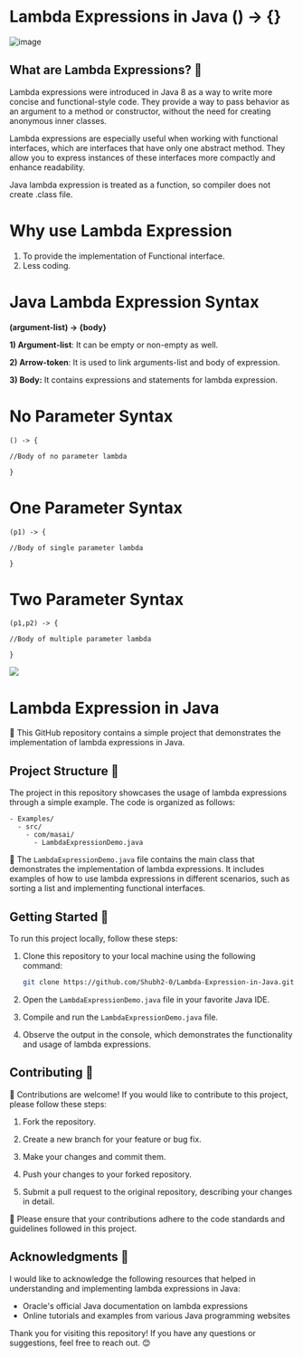 # Lambda Expressions in Java () -> {}

![image](https://github.com/Shubh2-0/Lambda-Expression-in-Java/assets/112773220/3acd8e86-ca0b-42c2-8fbd-8e96fa055bf2)


## What are Lambda Expressions? 🤔

Lambda expressions were introduced in Java 8 as a way to write more concise and functional-style code. They provide a way to pass behavior as an argument to a method or constructor, without the need for creating anonymous inner classes.

Lambda expressions are especially useful when working with functional interfaces, which are interfaces that have only one abstract method. They allow you to express instances of these interfaces more compactly and enhance readability.

Java lambda expression is treated as a function, so compiler does not create .class file.

# Why use Lambda Expression
1. To provide the implementation of Functional interface.
2. Less coding.


# Java Lambda Expression Syntax
**(argument-list) -> {body}**


**1) Argument-list**: It can be empty or non-empty as well.

**2) Arrow-token**: It is used to link arguments-list and body of expression.

**3) Body:** It contains expressions and statements for lambda expression.


# No Parameter Syntax
```
() -> {  

//Body of no parameter lambda  

} 
```

# One Parameter Syntax
```
(p1) -> {  

//Body of single parameter lambda  

} 
```


# Two Parameter Syntax
```
(p1,p2) -> {  

//Body of multiple parameter lambda  

}  
```


<img src="https://i.ytimg.com/vi/ph-94lsHloo/maxresdefault.jpg" />

# Lambda Expression in Java

🔧 This GitHub repository contains a simple project that demonstrates the implementation of lambda expressions in Java.



## Project Structure 📁

The project in this repository showcases the usage of lambda expressions through a simple example. The code is organized as follows:

```
- Examples/
  - src/
    - com/masai/
      - LambdaExpressionDemo.java
```

📄 The `LambdaExpressionDemo.java` file contains the main class that demonstrates the implementation of lambda expressions. It includes examples of how to use lambda expressions in different scenarios, such as sorting a list and implementing functional interfaces.

## Getting Started 🚀

To run this project locally, follow these steps:

1. Clone this repository to your local machine using the following command:

   ```bash
   git clone https://github.com/Shubh2-0/Lambda-Expression-in-Java.git
   ```

2. Open the `LambdaExpressionDemo.java` file in your favorite Java IDE.

3. Compile and run the `LambdaExpressionDemo.java` file.

4. Observe the output in the console, which demonstrates the functionality and usage of lambda expressions.

## Contributing 🤝

🙌 Contributions are welcome! If you would like to contribute to this project, please follow these steps:

1. Fork the repository.

2. Create a new branch for your feature or bug fix.

3. Make your changes and commit them.

4. Push your changes to your forked repository.

5. Submit a pull request to the original repository, describing your changes in detail.

📝 Please ensure that your contributions adhere to the code standards and guidelines followed in this project.


## Acknowledgments 🙏

I would like to acknowledge the following resources that helped in understanding and implementing lambda expressions in Java:

- Oracle's official Java documentation on lambda expressions
- Online tutorials and examples from various Java programming websites

Thank you for visiting this repository! If you have any questions or suggestions, feel free to reach out. 😊


